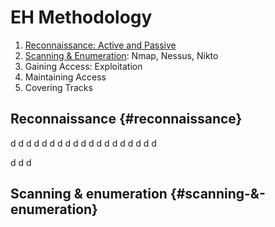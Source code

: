 # EH Methodology
1. [Reconnaissance: Active and Passive](#reconnaissance)
2. [Scanning & Enumeration](#scanning--enumeration): Nmap, Nessus, Nikto
3. Gaining Access: Exploitation
4. Maintaining Access
5. Covering Tracks

## Reconnaissance {#reconnaissance}

d
d
d
d
d
d
d
d
d
d
d
d
d
d
d
d
d
d
d

d
d
d





















## Scanning & enumeration {#scanning-&-enumeration}
<!--stackedit_data:
eyJoaXN0b3J5IjpbNzg1Mjk0NjQ3LDEyOTE3OTI2NDVdfQ==
-->